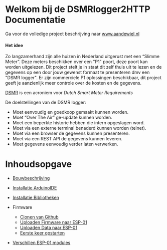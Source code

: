 # Welkom bij de DSMRlogger2HTTP Documentatie

Ga voor de volledige project beschrijving naar 
<a href="https://willem.aandewiel.nl/index.php/2018/08/28/slimme-meter-uitlezer/" target="_blank">
www.aandewiel.nl</a>

#### Het idee

Zo langzamerhand zijn alle huizen in Nederland uitgerust met een “Slimme Meter”. 
Deze meters beschikken over een "P1" poort, deze poort kan worden uitgelezen. 
Dit project stelt je in staat dit zelf thuis uit te lezen en de gegevens op een 
door jouw gewenst formaat te presenteren dmv een "DSMR logger". Er zijn 
commerciele P1 oplossingen beschikbaar, dit project geeft je aanzienlijk meer 
controle over de kosten en de gegevens. 

<a href="https://nl.wikipedia.org/wiki/Slimme_meter" target="_blank">DSMR</a> 
is een acroniem voor *Dutch Smart Meter Requirements*

De doelstellingen van de DSMR logger:

- Moet eenvoudig en goedkoop gemaakt kunnen worden.
- Moet “Over The Air” ge-update kunnen worden.
- Moet een beperkte historie hebben die intern opgeslagen word.
- Moet via een externe terminal benaderd kunnen worden (telnet).
- Moet via een browser de gegevens kunnen presenteren.
- Moet via een REST API de gegevens kunnen leveren.
- Moet gegevens eenvoudig verder laten verwerken.


# Inhoudsopgave

* [Bouwbeschrijving](bouwbeschrijvingV3.md)

* [Installatie ArduinoIDE](installatieArduinoIDE.md)

* [Installatie Bibliotheken](installatieBibliotheken.md)

* Firmware
    * [Clonen van Github](clonenFirmware.md)
    * [Uploaden Firmware naar ESP-01](uploadenFirmware.md)
    * [Uploaden Data naar ESP-01](uploadenDataMap.md)
    * [Eerste keer opstarten](eersteKeerOpstarten.md)

* [Verschillen ESP-01 modules](verschillenESP01ESP01S.md)

